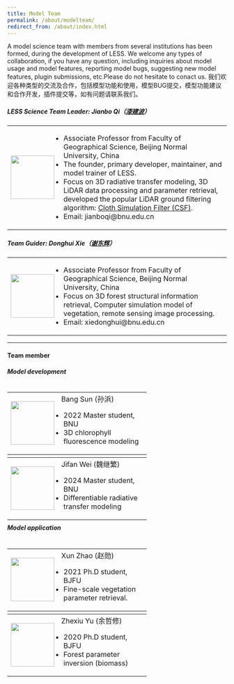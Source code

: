 ```yaml
---
title: Model Team
permalink: /about/modelteam/
redirect_from: /about/index.html
---
```


A model science team with members from several institutions has been formed, during the development of LESS. We welcome any types of collaboration, if you have any question, including inquiries about model usage and model features, reporting model bugs, suggesting new model features, plugin submissions, etc.Please do not hesitate to conact us. 我们欢迎各种类型的交流及合作，包括模型功能和使用，模型BUG提交，模型功能建议和合作开发，插件提交等，如有问题请联系我们。

##### LESS Science Team Leader: *Jianbo Qi*（<a href="https://geot.bnu.edu.cn/Public/htm/news/5/1176.html" target="_blank">漆建波</a>）

<table style="border-collapse: collapse;">
  <tr>
    <td style="text-align: left; border: none; width:100px;"><img src="http://lessrt.org/img/content/qijb.jpg" style="width: 100px; display: block; margin: 0 auto;"></td>
     <td style="width: 400px; border: none;">
       <ul style="padding-left:5px;">
        <li>Associate Professor from Faculty of Geographical Science, Beijing Normal University, China</li>
        <li>The founder, primary developer, maintainer, and model trainer of LESS.</li>
        <li>Focus on 3D radiative transfer modeling, 3D LiDAR data processing and parameter retrieval, developed the popular LiDAR ground filtering algorithm: <a  href="https://github.com/jianboqi/CSF" target="_blank">Cloth Simulation Filter (CSF)</a>.</li>
         <li>Email: jianboqi@bnu.edu.cn</li>
        </ul>
     </td>
  </tr>
</table>

##### Team Guider: *Donghui Xie*（<a href="https://geot.bnu.edu.cn/Public/htm/news/5/252.html" target="_blank">谢东辉</a>）
<table style="border-collapse: collapse;">
  <tr>
    <td style="text-align: left; border: none; width:100px;"><img src="http://lessrt.org/img/content/xdh.jpg" style="width: 100px; display: block; margin: 0 auto;"></td>
     <td style="width: 400px; border: none;">
       <ul style="padding-left:5px;">
        <li>Associate Professor from Faculty of Geographical Science, Beijing Normal University, China</li>
        <li>Focus on 3D forest structural information retrieval, Computer simulation model of vegetation, remote sensing image processing.</li>
         <li>Email: xiedonghui@bnu.edu.cn</li>
        </ul>
     </td>
  </tr>
</table>
<hr>

#### Team member
##### Model development
<div style="display: inline-block;width: 320px;height: 150px;">
<table style="border-collapse: collapse;">
  <tr>
    <td style="text-align: left; border: none; width:100px;"><img src="" style="width: 100px; display: block; margin: 0 auto;"></td>
     <td style="width: 200px; border: none;">
       Bang Sun (孙浜)
       <ul style="padding-left:5px;">
        <li>2022 Master student, BNU</li>
        <li>3D chlorophyll fluorescence modeling</li>
        </ul>
     </td>
  </tr>
</table>
</div>
<div style="display: inline-block;width: 320px;height: 150px;">
<table style="border-collapse: collapse;">
  <tr>
    <td style="text-align: left; border: none; width:100px;"><img src="" style="width: 100px; display: block; margin: 0 auto;"></td>
     <td style="width: 200px; border: none;">
       Jifan Wei (魏继繁)
       <ul style="padding-left:5px;">
        <li>2024 Master student, BNU</li>
        <li>Differentiable radiative transfer modeling</li>
        </ul>
     </td>
  </tr>
</table>
</div>

##### Model application
<div style="display: inline-block;width: 320px;height: 150px;">
<table style="border-collapse: collapse;">
  <tr>
    <td style="text-align: left; border: none; width:100px;"><img src="" style="width: 100px; display: block; margin: 0 auto;"></td>
     <td style="width: 200px; border: none;">
       Xun Zhao (赵勋)
       <ul style="padding-left:5px;">
        <li>2021 Ph.D student, BJFU</li>
        <li>Fine-scale vegetation parameter retrieval.</li>
        </ul>
     </td>
  </tr>
</table>
</div>
<div style="display: inline-block;width: 320px;height: 150px;">
<table style="border-collapse: collapse;">
  <tr>
    <td style="text-align: left; border: none; width:100px;"><img src="" style="width: 100px; display: block; margin: 0 auto;"></td>
     <td style="width: 200px; border: none;">
       Zhexiu Yu (余哲修)
       <ul style="padding-left:5px;">
        <li>2020 Ph.D student, BJFU</li>
        <li>Forest parameter inversion (biomass)</li>
        </ul>
     </td>
  </tr>
</table>
</div>


